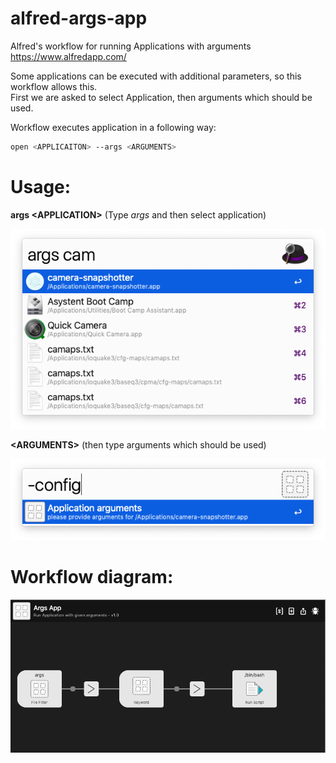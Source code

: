 # alfred-args-app
Alfred's workflow for running Applications with arguments<br />
https://www.alfredapp.com/

Some applications can be executed with additional parameters, so this workflow allows this.<br />
First we are asked to select Application, then arguments which should be used.

Workflow executes application in a following way:
```bash
open <APPLICAITON> --args <ARGUMENTS>
```

# Usage:

**args \<APPLICATION\>**  (Type *args* and then select application)

![Screenshot](screenshot1.png)

**\<ARGUMENTS\>** (then type arguments which should be used)

![Screenshot](screenshot2.png)

# Workflow diagram:
![Screenshot](workflow-args-app.png)

